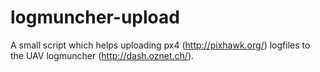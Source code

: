 logmuncher-upload
=========

A small script which helps uploading px4 (http://pixhawk.org/) logfiles to the UAV logmuncher (http://dash.oznet.ch/).
